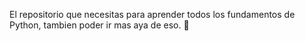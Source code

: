 El repositorio que necesitas para aprender todos los fundamentos de Python, tambien poder ir mas aya de eso. 🐍